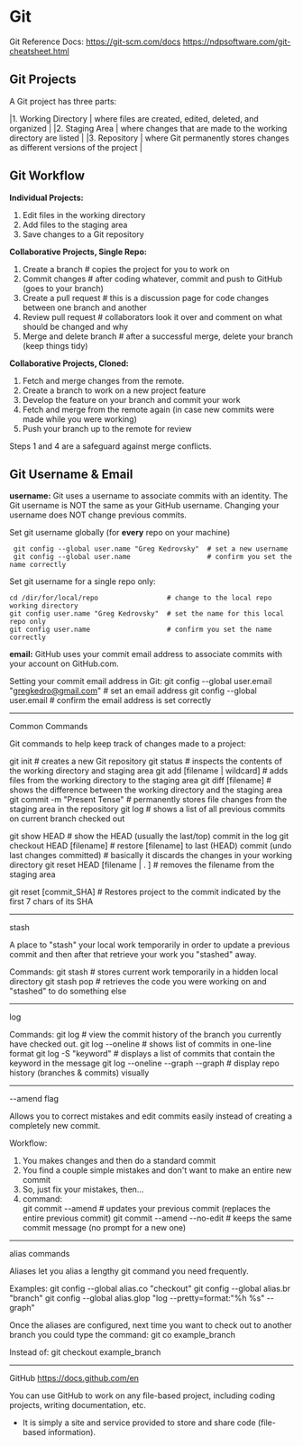 # Git

Git Reference Docs:
https://git-scm.com/docs
https://ndpsoftware.com/git-cheatsheet.html

## Git Projects

A Git project has three parts:

|1. Working Directory | where files are created, edited, deleted, and organized |
|2. Staging Area      | where changes that are made to the working directory are listed |
|3. Repository        | where Git permanently stores changes as different versions of the project |

## Git Workflow

**Individual Projects:**
1. Edit files in the working directory
2. Add files to the staging area
3. Save changes to a Git repository

**Collaborative Projects, Single Repo:**
1. Create a branch          # copies the project for you to work on
2. Commit changes           # after coding whatever, commit and push to GitHub (goes to your branch)
3. Create a pull request    # this is a discussion page for code changes between one branch and another
4. Review pull request      # collaborators look it over and comment on what should be changed and why
5. Merge and delete branch  # after a successful merge, delete your branch (keep things tidy)

**Collaborative Projects, Cloned:**
1. Fetch and merge changes from the remote.
2. Create a branch to work on a new project feature
3. Develop the feature on your branch and commit your work
4. Fetch and merge from the remote again (in case new commits were made while you were working)
5. Push your branch up to the remote for review

Steps 1 and 4 are a safeguard against merge conflicts.

## Git Username & Email

**username:** Git uses a username to associate commits with an identity. The Git username is NOT the same as your GitHub username. Changing your username does NOT change previous commits.

Set git username globally (for **every** repo on your machine)
```
 git config --global user.name "Greg Kedrovsky"  # set a new username
 git config --global user.name                   # confirm you set the name correctly
```

Set git username for a single repo only: 
```
cd /dir/for/local/repo                 # change to the local repo working directory
git config user.name "Greg Kedrovsky"  # set the name for this local repo only
git config user.name                   # confirm you set the name correctly
```

**email:** GitHub uses your commit email address to associate commits with your account on GitHub.com. 

Setting your commit email address in Git: 
 git config --global user.email "gregkedro@gmail.com"  # set an email address
 git config --global user.email                        # confirm the email address is set correctly


-----------------------------------------------------------------------
Common Commands

Git commands to help keep track of changes made to a project:

git init                       # creates a new Git repository
git status                     # inspects the contents of the working directory and staging area
git add [filename | wildcard]  # adds files from the working directory to the staging area
git diff [filename]            # shows the difference between the working directory and the staging area
git commit -m "Present Tense"  # permanently stores file changes from the staging area in the repository
git log                        # shows a list of all previous commits on current branch checked out

git show HEAD                  # show the HEAD (usually the last/top) commit in the log
git checkout HEAD [filename]   # restore [filename] to last (HEAD) commit (undo last changes committed)
                               # basically it discards the changes in your working directory
git reset HEAD [filename | . ] # removes the filename from the staging area
 
git reset [commit_SHA]         # Restores project to the commit indicated by the first 7 chars of its SHA

-----------------------------------------------------------------------
stash

A place to "stash" your local work temporarily in order to update a previous commit and then after that retrieve your work you "stashed" away.

Commands:
 git stash      # stores current work temporarily in a hidden local directory
 git stash pop  # retrieves the code you were working on and "stashed" to do something else
 
-----------------------------------------------------------------------
log

Commands: 
 git log                            # view the commit history of the branch you currently have checked out.
 git log --oneline                  # shows list of commits in one-line format
 git log -S "keyword"               # displays a list of commits that contain the keyword in the message
 git log --oneline --graph --graph  # display repo history (branches & commits) visually
 
-----------------------------------------------------------------------
 --amend flag
 
Allows you to correct mistakes and edit commits easily instead of creating a completely new commit.

Workflow:
 1. You makes changes and then do a standard commit
 2. You find a couple simple mistakes and don't want to make an entire new commit
 3. So, just fix your mistakes, then...
 4. command:      
     git commit --amend            # updates your previous commit (replaces the entire previous commit)
     git commit --amend --no-edit  # keeps the same commit message (no prompt for a new one)

-----------------------------------------------------------------------
alias commands

Aliases let you alias a lengthy git command you need frequently.

Examples: 
 git config --global alias.co "checkout"
 git config --global alias.br "branch"
 git config --global alias.glop "log --pretty=format:"%h %s" --graph"

Once the aliases are configured, next time you want to check out to another branch you could type the command:
 git co example_branch

Instead of:
 git checkout example_branch
 
-----------------------------------------------------------------------
GitHub
https://docs.github.com/en

You can use GitHub to work on any file-based project, including coding projects, writing documentation, etc.
- It is simply a site and service provided to store and share code (file-based information).




